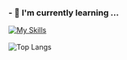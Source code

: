 ### - 🌱 I'm currently learning ...<br>
[![My Skills](https://skillicons.dev/icons?i=python,c,cs)](https://skillicons.dev)
<br />
<br />
![Top Langs](https://github-readme-stats.vercel.app/api/top-langs/?username=karpitony&layout=compact&theme=dark)

<!--
![karpitony's GitHub stats](https://github-readme-stats.vercel.app/api?username=karpitony&hide=contribs,prs&show_icons=true&theme=dark)
![Python](https://img.shields.io/badge/python-3670A0?style=for-the-badge&logo=python&logoColor=ffdd54)
![clang](https://img.shields.io/badge/Clang-00599C?style=for-the-badge&logo=c&logoColor=white)
![Java](https://img.shields.io/badge/java-%23ED8B00.svg?style=for-the-badge&logo=openjdk&logoColor=white)
-->
